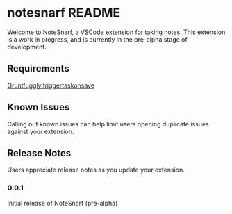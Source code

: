 # notesnarf README

Welcome to NoteSnarf, a VSCode extension for taking notes. This extension is a work in progress, and is currently in the pre-alpha stage of development.

## Requirements

[Gruntfuggly.triggertaskonsave](https://marketplace.visualstudio.com/items?itemName=Gruntfuggly.triggertaskonsave)

## Known Issues

Calling out known issues can help limit users opening duplicate issues against your extension.

## Release Notes

Users appreciate release notes as you update your extension.

### 0.0.1

Initial release of NoteSnarf (pre-alpha)
